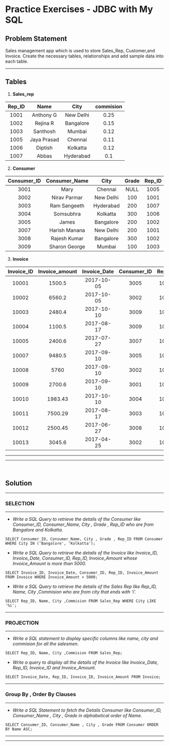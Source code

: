 # Practice Exercises - JDBC with My SQL

## Problem Statement

Sales management app which is used to store Sales_Rep, Customer,and Invoice. Create the necessary tables, relationships and add sample data into each table.

---

## Tables

1. __Sales_rep__

|Rep_ID |	Name |	City |	commision |
|:---:|:---:|:---:|:---:|
|1001 |	Anthony G |	New Delhi |	0.25 |
|1002 |	Rejina R |	Bangalore |	0.15 |
|1003 |	Santhosh |	Mumbai |	0.12 |
|1005 |	Jaya Prasad |	Chennai |	0.11 |
|1006 |	Diptish |	Kolkatta |	0.12 |
|1007 |	Abbas |	Hyderabad |	0.1 |

2. __Consumer__

| Consumer_ID |	Consumer_Name |	City |	Grade |	Rep_ID |
|:---:|:---:|:---:|:---:|:---:|
|3001 |	Mary |	Chennai |	NULL |	1005 |
|3002 |	Nirav Parmar |	New Delhi |	100 |	1001 |
|3003 |	Ram Sangeeth |	Hyderabad |	200 |	1007 |
|3004 |	Somsubhra |	Kolkatta |	300 |	1006 |
|3005 |	James |	Bangalore |	200 |	1002 |
|3007 |	Harish Manana |	New Delhi |	200 |	1001 |
|3008 |	Rajesh Kumar |	Bangalore |	300 |	1002 |
|3009 |	Sharon George |	Mumbai |	100 |	1003 |

3. __Invoice__

|Invoice_ID |	Invoice_amount |	Invoice_Date 	|Consumer_ID 	| Rep_ID |
|:---:|:---:|:---:|:---:|:---:|
| 10001 |	1500.5 |	2017-10-05 |	3005 	| 1002 |
| 10002 |	6560.2 |	2017-10-05 |	3002 |	1001 |
|10003 |	2480.4 |	2017-10-10 |	3009 |	1003 |
|10004 |	1100.5 |	2017-08-17 |	3009 |	1003 |
|10005 |	2400.6 |	2017-07-27 |	3007 |	1001 |
|10007 |	9480.5 |	2017-09-10 |	3005 |	1002 |
|10008 |	5760 |	2017-09-10 |	3002 |	1001 |
|10009 |	2700.6 |	2017-09-10 |	3001 |	1005 |
|10010 |	1983.43 |	2017-10-10 |	3004 |	1006 |
|10011 |	7500.29 |	2017-08-17 |	3003 |	1007 |
|10012 |	2500.45 |	2017-06-27 |	3008 |	1002 |
|10013 |	3045.6 |	2017-04-25 |	3002 |	1001 |

---
---
&nbsp;

## Solution

---
### SELECTION
---

- _Write a SQL Query to retrieve the details of the Consumer like Consumer_ID, Consumer_Name, City , Grade , Rep_ID who are from Bangalore and Kolkatta._

```
SELECT Consumer_ID, Consumer_Name, City , Grade , Rep_ID FROM Consumer WHERE City IN ('Bangalore', 'Kolkatta');

```

- _Write a SQL Query to retrieve the details of the Invoice like Invoice_ID, Invoice_Date, Consumer_ID, Rep_ID, Invoice_Amount whose Invoice_Amount is more than 5000._

```
SELECT Invoice_ID, Invoice_Date, Consumer_ID, Rep_ID, Invoice_Amount FROM Invoice WHERE Invoice_Amount > 5000;

```

- _Write a SQL Query to retrieve the details of the Sales Rep like Rep_ID, Name, City ,Commision who are from city that ends with ‘i’._

```
SELECT Rep_ID, Name, City ,Commision FROM Sales_Rep WHERE City LIKE '%i';

```
---
### PROJECTION
---

- _Write a SQL statement to display specific columns like name, city and commision for all the salesmen._

```
SELECT Rep_ID, Name, City ,Commision FROM Sales_Rep;

```

- _Write a query to display all the details of the Invoice like Invoice_Date, Rep_ID, Invoice_ID and Invoice_Amount._

```
SELECT Invoice_Date, Rep_ID, Invoice_ID, Invoice_Amount FROM Invoice;

```
---
### Group By , Order By Clauses
---

- _Write a SQL Statement to fetch the Details Consumer like Consumer_ID, Consumer_Name , City , Grade in alphabetical order of Name._

```
SELECT Consumer_ID, Consumer_Name , City , Grade FROM Consumer ORDER BY Name ASC;

```

---
---

